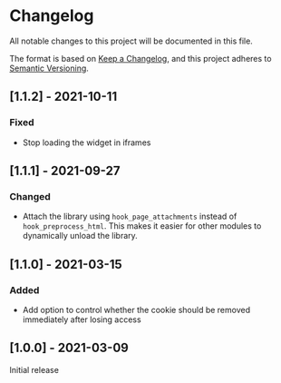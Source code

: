# Changelog
All notable changes to this project will be documented in this file.

The format is based on [Keep a Changelog](https://keepachangelog.com/en/1.0.0/),
and this project adheres to [Semantic Versioning](https://semver.org/spec/v2.0.0.html).

## [1.1.2] - 2021-10-11
### Fixed
- Stop loading the widget in iframes

## [1.1.1] - 2021-09-27
### Changed
- Attach the library using `hook_page_attachments` instead of `hook_preprocess_html`. This makes it easier for other 
  modules to dynamically unload the library.

## [1.1.0] - 2021-03-15
### Added
- Add option to control whether the cookie should be removed immediately after losing access

## [1.0.0] - 2021-03-09
Initial release
